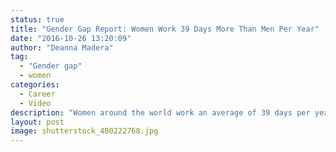 ```yaml
---
status: true
title: "Gender Gap Report: Women Work 39 Days More Than Men Per Year"
date: "2016-10-26 13:20:09"
author: "Deanna Madera"
tag:
  - "Gender gap"
  - women
categories:
  - Career
  - Video
description: "Women around the world work an average of 39 days per year more than men do, which breaks down to a full 50 minutes more per day, data from the WEF's Global Gender Gap report suggests."
layout: post
image: shutterstock_400222768.jpg
---
```


<div wibbitz="wbtz-static-embed" wibbitz-autoplay="true" wibbitz-clip-id="b99f0a89d12054cb78ea87d5e2c6342c5" wibbitz-next="auto"></div><script>(function(d, s, id) {
	if (d.getElementById(id)) return;
	var js = d.createElement(s); js.id = id;
	js.src = '//cdn4.wibbitz.com/static.js';
	d.getElementsByTagName('body')[0].appendChild(js);
}(document, 'script', 'wibbitz-static-embed'));</script>
